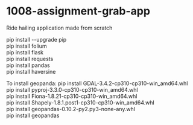 # 1008-assignment-grab-app
Ride hailing application made from scratch

pip install --upgrade pip\
pip install folium\
pip install flask\
pip install requests\
pip install pandas\
pip install haversine

To install geopanda:
pip install GDAL-3.4.2-cp310-cp310-win_amd64.whl\
pip install pyproj-3.3.0-cp310-cp310-win_amd64.whl\
pip install Fiona-1.8.21-cp310-cp310-win_amd64.whl\
pip install Shapely-1.8.1.post1-cp310-cp310-win_amd64.whl\
pip install geopandas-0.10.2-py2.py3-none-any.whl\
pip install geopandas
